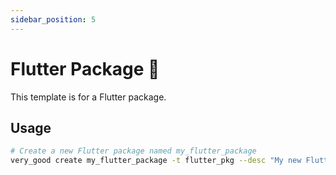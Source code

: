 ```yaml
---
sidebar_position: 5
---
```


# Flutter Package 🦋

This template is for a Flutter package.

## Usage

```sh
# Create a new Flutter package named my_flutter_package
very_good create my_flutter_package -t flutter_pkg --desc "My new Flutter package"
```
